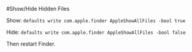 #Show/Hide Hidden Files

Show: `defaults write com.apple.finder AppleShowAllFiles -bool true` 

Hide: `defaults write com.apple.finder AppleShowAllFiles -bool false`

Then restart Finder. 